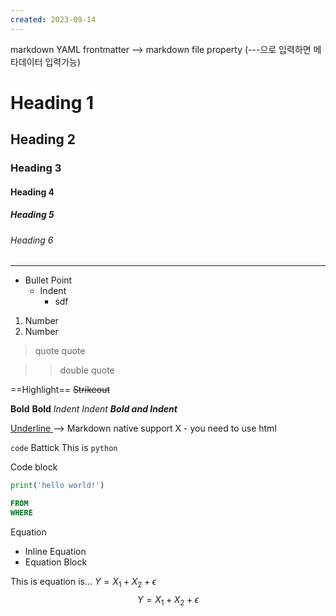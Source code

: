 ```yaml
---
created: 2023-09-14
---
```



markdown
YAML frontmatter
--> markdown file property
(---으로 입력하면 메타데이터 입력가능)


# Heading 1
## Heading 2
### Heading 3
#### Heading 4
##### Heading 5
###### Heading 6

---

- Bullet Point
	- Indent
		- sdf

1. Number
2. Number

> quote
> quote

>> double quote

==Highlight==
~~Strikeout~~

**Bold**
__Bold__
*Indent*
_Indent_
***Bold and Indent***

<u> Underline </u>--> Markdown native support X - you need to use html



`code` Battick
This is `python`

Code block
```python
print('hello world!')
```

```sql
FROM
WHERE
```



Equation
- Inline Equation
- Equation Block

This is equation is... $Y = X_1 + X_2 + \epsilon$
$$Y = X_1 + X_2 + \epsilon$$

